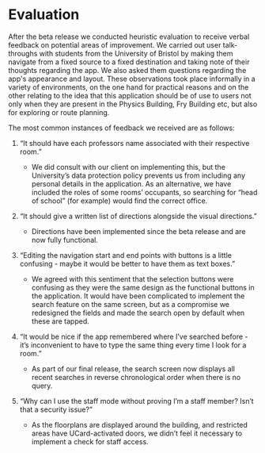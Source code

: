 # Evaluation

After the beta release we conducted heuristic evaluation to receive verbal feedback on potential areas of improvement. We carried out user talk-throughs with students from the University of Bristol by making them navigate from a fixed source to a fixed destination and taking note of their thoughts regarding the app. We also asked them questions regarding the app's appearance and layout. These observations took place informally in a variety of environments, on the one hand for practical reasons and on the other relating to the idea that this application should be of use to users not only when they are present in the Physics Building, Fry Building etc, but also for exploring or route planning. 

The most common instances of feedback we received are as follows:

1.   “It should have each professors name associated with their respective room.”
      *   We did consult with our client on implementing this, but the University’s data protection policy prevents us from including any personal details in the application. As an alternative, we have included the roles of some rooms’ occupants, so searching for “head of school” (for example) would find the correct office.
      
2.   “It should give a written list of directions alongside the visual directions.”
      *   Directions have been implemented since the beta release and are now fully functional.
      
3.   “Editing the navigation start and end points with buttons is a little confusing - maybe it would be better to have them as text boxes.”
      *   We agreed with this sentiment that the selection buttons were confusing as they were the same design as the functional buttons in the application. It would have been complicated to implement the search feature on the same screen, but as a compromise we redesigned the fields and made the search open by default when these are tapped.
      
4.   “It would be nice if the app remembered where I’ve searched before - it’s inconvenient to have to type the same thing every time I look for a room.”
      *   As part of our final release, the search screen now displays all recent searches in reverse chronological order when there is no query.
      
5.   “Why can I use the staff mode without proving I’m a staff member? Isn’t that a security issue?”
      *   As the floorplans are displayed around the building, and restricted areas have UCard-activated doors, we didn’t feel it necessary to implement a check for staff access.
